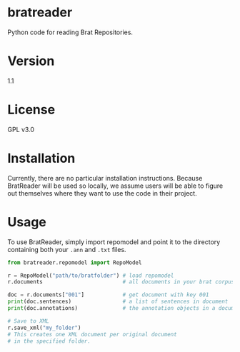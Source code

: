 # bratreader
Python code for reading Brat Repositories.

# Version

1.1

# License

GPL v3.0

# Installation

Currently, there are no particular installation instructions. Because BratReader will be used so locally, we assume users will be able to figure out themselves where they want to use the code in their project.

# Usage

To use BratReader, simply import repomodel and point it to the directory containing both your `.ann` and `.txt` files.

```python
from bratreader.repomodel import RepoModel

r = RepoModel("path/to/bratfolder") # load repomodel
r.documents            			    # all documents in your brat corpus

doc = r.documents["001"] 			# get document with key 001
print(doc.sentences)    			# a list of sentences in document
print(doc.annotations)  			# the annotation objects in a document

# Save to XML
r.save_xml("my_folder")
# This creates one XML document per original document
# in the specified folder.
```
